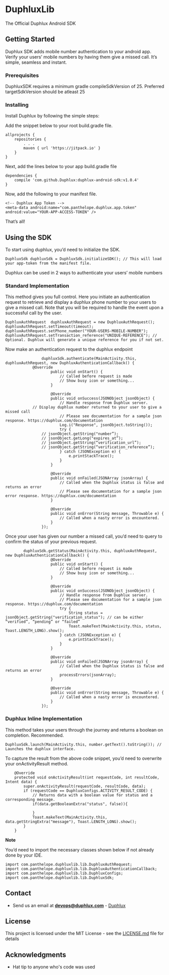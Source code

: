 # DuphluxLib
The Official Duphlux Android SDK

## Getting Started

Duphlux SDK adds mobile number authentication to your android app. Verify your users’ mobile numbers by having them give a missed call. It’s simple, seamless and instant.

### Prerequisites

DuphluxSDK requires a minimum gradle compileSdkVersion of 25.
Preferred targetSdkVersion should be atleast 25


### Installing

Install Duphlux by following the simple steps:


Add the snippet below to your root build.gradle file.

```
allprojects {
    repositories {
       	. . .
        maven { url 'https://jitpack.io' }
    }
}
```

Next, add the lines below to your app build.gradle file

```
dependencies {
    compile 'com.github.Duphlux:duphlux-android-sdk:v1.0.4'
}
```

Now, add the following to your manifest file.

```
<!-- Duphlux App Token -->
<meta-data android:name="com.panthelope.duphlux.app.token" android:value="YOUR-APP-ACCESS-TOKEN" />
```

That’s all!


## Using the SDK

To start using duphlux, you’d need to initialize the SDK.

```
DuphluxSdk duphluxSdk = DuphluxSdk.initializeSDK(); // This will load your app-token from the manifest file.
```

Duphlux can be used in 2 ways to authenticate your users’ mobile numbers

### Standard Implementation

This method gives you full control. Here you initiate an authentication request to retrieve and display a duphlux phone number to your users to give a missed call.
Note that you will be required to handle the event upon a successful call by the user.


```
DuphluxAuthRequest  duphluxAuthRequest = new DuphluxAuthRequest();
duphluxAuthRequest.setTimeout(timeout);
duphluxAuthRequest.setPhone_number("YOUR-USERS-MOBILE-NUMBER");
duphluxAuthRequest.setTransaction_reference("UNIQUE-REFERENCE"); // Optional. Duphlux will generate a unique reference for you if not set.

```

Now make an authentication request to the duphlux endpoint

```
                duphluxSdk.authenticate(MainActivity.this, duphluxAuthRequest, new DuphluxAuthenticationCallback() {
   		    @Override
                    public void onStart() {
                        // Called before request is made
                        // Show busy icon or something...
                    }

                    @Override
                    public void onSuccess(JSONObject jsonObject) {
                        // Handle response from Duphlux server.
			// Display duphlux number returned to your user to give a missed call
                        // Please see documentation for a sample json response. https://duphlux.com/documentation
                        Log.i("Response", jsonObject.toString());
                        try {
			    // jsonObject.getString("number”);
			    // jsonObject.getLong("expires_at”);
			    // jsonObject.getString(“verification_url”);
			    // jsonObject.getString(“verification_reference”);
                        } catch (JSONException e) {
                            e.printStackTrace();
                        }
                    }

                    @Override
                    public void onFailed(JSONArray jsonArray) {
                        // Called when the Duphlux status is false and returns an error
                        // Please see documentation for a sample json error response. https://duphlux.com/documentation
                    }

                    @Override
                    public void onError(String message, Throwable e) {
                        // Called when a nasty error is encountered.
                    }
                });
```



Once your user has given our number a missed call, you’d need to query to confirm the status of your previous request.

```
		duphluxSdk.getStatus(MainActivity.this, duphluxAuthRequest, new DuphluxAuthenticationCallback() {
                    @Override
                    public void onStart() {
                        // Called before request is made
                        // Show busy icon or something...
                    }

                    @Override
                    public void onSuccess(JSONObject jsonObject) {
                        // Handle response from Duphlux server.
                        // Please see documentation for a sample json response. https://duphlux.com/documentation
                        try {
                            String status = jsonObject.getString("verification_status"); // can be either “verified”, “pending” or “failed”
                            Toast.makeText(MainActivity.this, status, Toast.LENGTH_LONG).show();
                        } catch (JSONException e) {
                            e.printStackTrace();
                        }
                    }

                    @Override
                    public void onFailed(JSONArray jsonArray) {
                        // Called when the Duphlux status is false and returns an error
                        processErrors(jsonArray);
                    }

                    @Override
                    public void onError(String message, Throwable e) {
                        // Called when a nasty error is encountered.
                    }
                });

```


### Duphlux Inline Implementation

This method takes your users through the journey and returns a boolean on completion. Recommended.

```
DuphluxSdk.launch(MainActivity.this, number.getText().toString()); // Launches the duphlux interface.

```

To capture the result from the above code snippet, you’d need to overwrite your onActivityResult method.

```
    @Override
    protected void onActivityResult(int requestCode, int resultCode, Intent data) {
        super.onActivityResult(requestCode, resultCode, data);
        if (requestCode == DuphluxConfigs.ACTIVITY_RESULT_CODE) {
            // Returns data with a boolean value for status and a corresponding message.
            if(data.getBooleanExtra("status", false)){

            }
            Toast.makeText(MainActivity.this, data.getStringExtra("message"), Toast.LENGTH_LONG).show();
        }
    }

```

**Note**

You’d need to import the necessary classes shown below if not already done by your IDE.

```
import com.panthelope.duphluxlib.lib.DuphluxAuthRequest;
import com.panthelope.duphluxlib.lib.DuphluxAuthenticationCallback;
import com.panthelope.duphluxlib.lib.DuphluxConfigs;
import com.panthelope.duphluxlib.lib.DuphluxSdk;

```
## Contact

* Send us an email at **devops@duphlux.com** - [Duphlux](https://duphlux.com) 

## License

This project is licensed under the MIT License - see the [LICENSE.md](LICENSE.md) file for details

## Acknowledgments

* Hat tip to anyone who's code was used

